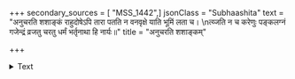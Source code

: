 +++
secondary_sources = [ "MSS_1442",]
jsonClass = "Subhaashita"
text = "अनुचरति शशाङ्कं राहुदोषेऽपि तारा पतति न वनवृक्षे याति भूमिं लता च।  \nत्य्जति न च करेणुः पङ्कलग्नं गजेन्द्रं व्रजतु चरतु धर्मं भर्तृनाथा हि नार्यः॥"
title = "अनुचरति शशाङ्कम्"

+++

<details><summary>Text</summary>

अनुचरति शशाङ्कं राहुदोषेऽपि तारा पतति न वनवृक्षे याति भूमिं लता च।  
त्य्जति न च करेणुः पङ्कलग्नं गजेन्द्रं व्रजतु चरतु धर्मं भर्तृनाथा हि नार्यः॥
</details>
